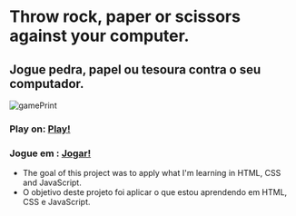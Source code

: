 
# Throw rock, paper or scissors against your computer.

## Jogue pedra, papel ou tesoura contra o seu computador.
![gamePrint](https://user-images.githubusercontent.com/54383952/124313050-b6713c00-db46-11eb-812d-7b2e5615d967.PNG)


### Play on: <a href="https://bit.ly/3ynAxoY"> Play! <a>
### Jogue em : <a href="https://bit.ly/3ynAxoY"> Jogar! <a>
- The goal of this project was to apply what I'm learning in HTML, CSS and JavaScript.
- O objetivo deste projeto foi aplicar o que estou aprendendo em HTML, CSS e JavaScript.
